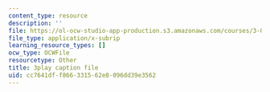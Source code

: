 ```yaml
---
content_type: resource
description: ''
file: https://ol-ocw-studio-app-production.s3.amazonaws.com/courses/3-091-introduction-to-solid-state-chemistry-fall-2018/cc7641dff866331562e8096dd39e3562_P34zaLtmsn0.srt
file_type: application/x-subrip
learning_resource_types: []
ocw_type: OCWFile
resourcetype: Other
title: 3play caption file
uid: cc7641df-f866-3315-62e8-096dd39e3562
---
```

